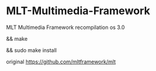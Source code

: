 # MLT-Multimedia-Framework
MLT Multimedia Framework recompilation os 3.0

&& make

&& sudo make install

original https://github.com/mltframework/mlt
